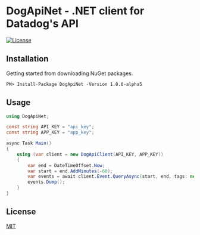 DogApiNet - .NET client for Datadog's API
===

[![License](https://img.shields.io/badge/license-MIT-blue.svg)](LICENSE)

## Installation

Getting started from downloading NuGet packages.

```
PM> Install-Package DogApiNet -Version 1.0.0-alpha5
```

## Usage

```C#
using DogApiNet;
```

```C#
const string API_KEY = "api_key";
const string APP_KEY = "app_key";

async Task Main()
{
	using (var client = new DogApiClient(API_KEY, APP_KEY))
	{
		var end = DateTimeOffset.Now;
		var start = end.AddMinutes(-60);
		var events = await client.Event.QueryAsync(start, end, tags: new[] { "project:hogehoge", "stack:production"});
		events.Dump();
	}
}
```

## License

[MIT](LICENSE)
